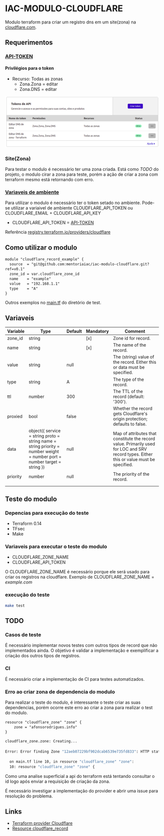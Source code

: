 # IAC-MODULO-CLOUDFLARE

Modulo terraform para criar um registro dns em um site(zona) na [cloudflare.com](cloudflare.com).

## Requerimentos

### [API-TOKEN](https://dash.cloudflare.com/profile/api-tokens)

#### Privilégios para o token

* Recurso: Todas as zonas
  * Zona.Zona = editar
  * Zona.DNS = editar

![privilegios-token-cloudflare](img/privilegios-token-cloudflare.png)

### Site(Zona)

Para testar o modulo é necessário ter uma zona criada.
Está como _TODO_ do projeto, o modulo cirar a zona para teste, porém a ação de criar a zona com terraform mesmo está retornando com erro.

### [Variaveis de ambiente](https://registry.terraform.io/providers/cloudflare/cloudflare/latest/docs#argument-reference)

Para utilizar o modulo é necessário ter o token setado no ambiente.
Pode-se utilizar a variaivel de ambiente CLOUDFLARE_API_TOKEN ou CLOUDFLARE_EMAIL + CLOUDFLARE_API_KEY

* CLOUDFLARE_API_TOKEN = [API-TOKEN](https://dash.cloudflare.com/profile/api-tokens)

Referência [registry.terraform.io/providers/cloudflare](https://registry.terraform.io/providers/cloudflare/cloudflare/latest/docs)

## Como utilizar o modulo

```hcl
module "cloudflare_record_example" {
  source  = "git@github.com:mentoriaiac/iac-modulo-cloudflare.git?ref=v0.1"
  zone_id = var.cloudflare_zone_id
  name    = "example"
  value   = "192.168.1.1"
  type    = "A"
}
```

Outros exemplos no [main.tf](test/main.tf) do diretório de test.

## Variaveis

| Variable | Type                                                                                                                                                                    | Default |  Mandatory | Comment                                                                                                                                  |
|----------|-------------------------------------------------------------------------------------------------------------------------------------------------------------------------|---------|------------|------------------------------------------------------------------------------------------------------------------------------------------|
| zone_id  | string                                                                                                                                                                  |         | [x]        | Zone id for record.                                                                                                                      |
| name     | string                                                                                                                                                                  |         | [x]        | The name of the record.                                                                                                                  |
| value    | string                                                                                                                                                                  | null    |            | The (string) value of the record. Either this or data must be specified.                                                                 |
| type     | string                                                                                                                                                                  | A       |            | The type of the record.                                                                                                                  |
| ttl      | number                                                                                                                                                                  | 300     |            | The TTL of the record (default: '300').                                                                                                  |
| proxied  | bool                                                                                                                                                                    | false   |            | Whether the record gets Cloudflare's origin protection; defaults to false.                                                               |
| data     | object({     service  = string     proto    = string     name     = string     priority = number     weight   = number     port     = number     target   = string   }) | null    |            | Map of attributes that constitute the record value. Primarily used for LOC and SRV record types. Either this or value must be specified. |
| priority | number                                                                                                                                                                  | null    |            | The priority of the record.                                                                                                              |
|          |                                                                                                                                                                         |         |            |                                                                                                                                          |
|          |                                                                                                                                                                         |         |            |                                                                                                                                          |

## Teste do modulo

### Depencias para execução do teste

* Terraform 0.14
* TFsec
* Make

### Variaveis para executar o teste do modulo

* CLOUDFLARE_ZONE_NAME
* CLOUDFLARE_API_TOKEN

O CLOUDFLARE_ZONE_NAME é necessário porque ele será usado para criar os registros na cloudflare.
Exemplo de CLOUDFLARE_ZONE_NAME = *example.com*

### execução do teste

```sh
make test
```

## TODO

### Casos de teste

É necessário implementar novos testes com outros tipos de record que não implementados ainda.
O objetivo é validar a implementação e exemplificar a criação dos outros tipos de registros.

### CI

É necessário criar a implementação de CI para testes automatizados.

### Erro ao criar zona de dependencia do modulo

Para realizar o teste do modulo, é interessante o teste criar as suas dependencias, porém ocorre este erro ao criar a zona para realizar o test do modulo.

```hcl
resource "cloudflare_zone" "zone" {
    zone = "afonsorodrigues.info"
}
```

```sh
cloudflare_zone.zone: Creating...

Error: Error finding Zone "12aeb07229bf902dcab6539e735fd833": HTTP status 403: Invalid zone identifier (9109)

  on main.tf line 10, in resource "cloudflare_zone" "zone":
  10: resource "cloudflare_zone" "zone" {
```

Como uma analise superficial a api do terraform está tentando consultar o id logo após enviar a requisição de criação da zona.

É necessário investigar a implementação do provider e abrir uma issue para resolução do problema.

## Links

* [Terraform provider Cloudflare](https://registry.terraform.io/providers/cloudflare/cloudflare/latest/docs)
* [Resource cloudflare_record](https://registry.terraform.io/providers/cloudflare/cloudflare/latest/docs/resources/record)
